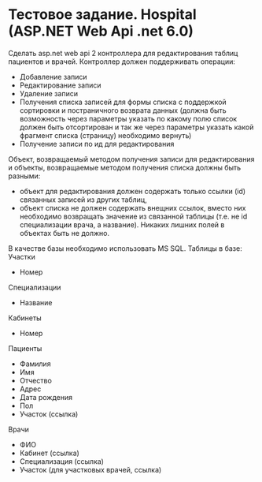 # Тестовое задание. Hospital (ASP.NET Web Api .net 6.0)


Сделать asp.net web api 2 контроллера для редактирования таблиц пациентов и врачей.
Контроллер должен поддерживать операции:
- Добавление записи
- Редактирование записи
- Удаление записи
- Получения списка записей для формы списка с поддержкой сортировки и постраничного возврата данных 
    (должна быть возможность через параметры указать по какому полю список должен быть отсортирован 
    и так же через параметры указать какой фрагмент списка (страницу) необходимо вернуть)
- Получение записи по ид для редактирования

Объект, возвращаемый методом получения записи для редактирования и объекты, 
возвращаемые методом получения списка должны быть разными:
- объект для редактирования должен содержать только ссылки (id) связанных записей из других таблиц,
- объект списка не должен содержать внещних ссылок, вместо них необходимо возвращать значение из связанной таблицы 
 (т.е. не id специализации врача, а название).
Никаких лишних полей в объектах быть не должно.

В качестве базы необходимо использовать MS SQL.
Таблицы в базе:
Участки
- Номер

Специализации
- Название

Кабинеты 
- Номер

Пациенты
- Фамилия
- Имя
- Отчество
- Адрес
- Дата рождения
- Пол
- Участок (ссылка)

Врачи
- ФИО
- Кабинет (ссылка)
- Специализация (ссылка)
- Участок (для участковых врачей, ссылка)

